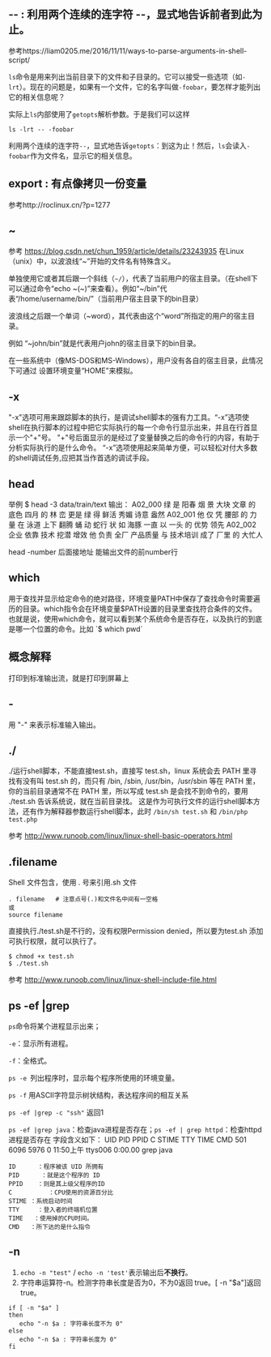 ## -- : 利用两个连续的连字符 --，显式地告诉前者到此为止。
  
参考https://liam0205.me/2016/11/11/ways-to-parse-arguments-in-shell-script/
  
`ls`命令是用来列出当前目录下的文件和子目录的。它可以接受一些选项（如`-lrt`）。现在的问题是，如果有一个文件，它的名字叫做`-foobar`，要怎样才能列出它的相关信息呢？

实际上`ls`内部使用了`getopts`解析参数。于是我们可以这样

    ls -lrt -- -foobar
    
利用两个连续的连字符`--`，显式地告诉`getopts`：到这为止！然后，`ls`会读入`-foobar`作为文件名，显示它的相关信息。

## export : 有点像拷贝一份变量
参考http://roclinux.cn/?p=1277


## ~
参考 https://blog.csdn.net/chun_1959/article/details/23243935
在Linux（unix）中，以波浪线“~”开始的文件名有特殊含义。

单独使用它或者其后跟一个斜线（`~/`），代表了当前用户的宿主目录。（在shell下可以通过命令“echo ~(~\)”来查看）。例如“~/bin”代表“/home/username/bin/”（当前用户宿主目录下的bin目录）


波浪线之后跟一个单词（~word），其代表由这个“word”所指定的用户的宿主目录。

例如
“~john/bin”就是代表用户john的宿主目录下的bin目录。


在一些系统中（像MS-DOS和MS-Windows），用户没有各自的宿主目录，此情况下可通过
设置环境变量“HOME”来模拟。

## -x
"-x"选项可用来跟踪脚本的执行，是调试shell脚本的强有力工具。“-x”选项使shell在执行脚本的过程中把它实际执行的每一个命令行显示出来，并且在行首显示一个"+"号。 "+"号后面显示的是经过了变量替换之后的命令行的内容，有助于分析实际执行的是什么命令。 “-x”选项使用起来简单方便，可以轻松对付大多数的shell调试任务,应把其当作首选的调试手段。


## head 
举例
    $ head -3 data/train/text
输出：
A02_000 绿 是 阳春 烟 景 大块 文章 的 底色 四月 的 林 峦 更是 绿 得 鲜活 秀媚 诗意 盎然
A02_001 他 仅 凭 腰部 的 力量 在 泳道 上下 翻腾 蛹 动 蛇行 状 如 海豚 一直 以 一头 的 优势 领先
A02_002 企业 依靠 技术 挖潜 增效 他 负责 全厂 产品质量 与 技术培训 成了 厂里 的 大忙人

head -number 后面接地址 能输出文件的前number行

## which
用于查找并显示给定命令的绝对路径，环境变量PATH中保存了查找命令时需要遍历的目录。which指令会在环境变量$PATH设置的目录里查找符合条件的文件。也就是说，使用which命令，就可以看到某个系统命令是否存在，以及执行的到底是哪一个位置的命令。比如 `$ which pwd`

## 概念解释
打印到标准输出流，就是打印到屏幕上

## -
用 "-" 来表示标准输入输出。 


## ./
./运行shell脚本，不能直接test.sh，直接写 test.sh，linux 系统会去 PATH 里寻找有没有叫 test.sh 的，而只有 /bin, /sbin, /usr/bin，/usr/sbin 等在 PATH 里，你的当前目录通常不在 PATH 里，所以写成 test.sh 是会找不到命令的，要用 ./test.sh 告诉系统说，就在当前目录找。
这是作为可执行文件的运行shell脚本方法，还有作为解释器参数运行shell脚本，此时 `/bin/sh test.sh`  和 `/bin/php test.php`

参考 http://www.runoob.com/linux/linux-shell-basic-operators.html

## .filename
Shell 文件包含，使用 . 号来引用.sh 文件 

    . filename   # 注意点号(.)和文件名中间有一空格
    或
    source filename
直接执行./test.sh是不行的，没有权限Permission denied，所以要为test.sh 添加可执行权限，就可以执行了。

    $ chmod +x test.sh
    $ ./test.sh 
参考 http://www.runoob.com/linux/linux-shell-include-file.html
## ps -ef |grep 
`ps`命令将某个进程显示出来；

`-e`：显示所有进程。

`-f`：全格式。

`ps -e `列出程序时，显示每个程序所使用的环境变量。

`ps -f` 用ASCII字符显示树状结构，表达程序间的相互关系

`ps -ef |grep -c "ssh"` 返回1

`ps -ef |grep java`：检查java进程是否存在；`ps -ef | grep httpd`：检查httpd进程是否存在
字段含义如下：
UID       PID       PPID      C     STIME    TTY       TIME         CMD
501       6096      5976      0     11:50上午 ttys006    0:00.00    grep java

    ID      ：程序被该 UID 所拥有
    PID      ：就是这个程序的 ID 
    PPID    ：则是其上级父程序的ID
    C          ：CPU使用的资源百分比
    STIME ：系统启动时间
    TTY     ：登入者的终端机位置
    TIME   ：使用掉的CPU时间。
    CMD   ：所下达的是什么指令

## -n 
  1.  `echo -n "test"` / `echo -n 'test'`表示输出后**不换行**。
  2.  字符串运算符-n。检测字符串长度是否为0，不为0返回 true。[ -n "$a"]返回 true。
      
    if [ -n "$a" ]
    then
       echo "-n $a : 字符串长度不为 0"
    else
       echo "-n $a : 字符串长度为 0"
    fi


